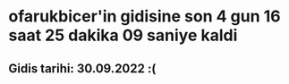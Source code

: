 # ofarukbicer'in gidisine son 4 gun 16 saat 25 dakika 09 saniye kaldi

## Gidis tarihi: 30.09.2022 :(